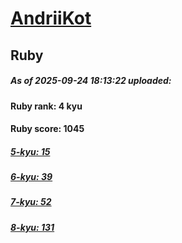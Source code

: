 # [AndriiKot](https://www.codewars.com/users/AndriiKot) 
## Ruby

##### As of 2025-09-24 18:13:22 uploaded:

#### Ruby rank: 4 kyu

#### Ruby score: 1045

##### [5-kyu: 15](https://github.com/AndriiKot/Ruby__CodeWars/tree/main/kyu-5)

##### [6-kyu: 39](https://github.com/AndriiKot/Ruby__CodeWars/tree/main/kyu-6)

##### [7-kyu: 52](https://github.com/AndriiKot/Ruby__CodeWars/tree/main/kyu-7)

##### [8-kyu: 131](https://github.com/AndriiKot/Ruby__CodeWars/tree/main/kyu-8)


